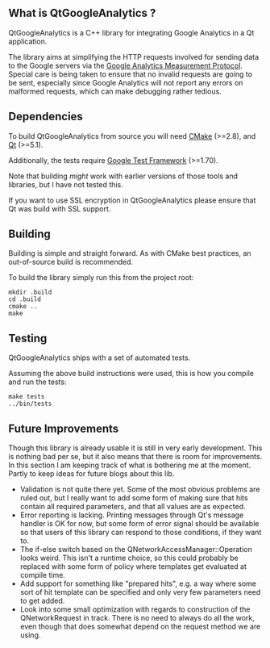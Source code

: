 What is QtGoogleAnalytics ?
---------------------------

QtGoogleAnalytics is a C++ library for integrating Google Analytics in a Qt application.

The library aims at simplifying the HTTP requests involved for sending data to the Google servers via the
[Google Analytics Measurement Protocol](https://developers.google.com/analytics/devguides/collection/protocol/v1/).
Special care is being taken to ensure that no invalid requests are going to be sent, especially since Google 
Analytics will not report any errors on malformed requests, which can make debugging rather tedious.

Dependencies
------------
To build QtGoogleAnalytics from source you will need
[CMake](http://www.cmake.org) (>=2.8), and
[Qt](http://www.qt-project.org) (>=5.1).

Additionally, the tests require [Google Test Framework](http://googletest.googlecode.com) (>=1.70).

Note that building *might* work with earlier versions of those tools and libraries, but I have not tested this.

If you want to use SSL encryption in QtGoogleAnalytics please ensure that Qt was build with SSL support.

Building
--------
Building is simple and straight forward. As with CMake best practices, an out-of-source build is recommended.

To build the library simply run this from the project root:

    mkdir .build
    cd .build
    cmake ..
    make

Testing
-------
QtGoogleAnalytics ships with a set of automated tests.

Assuming the above build instructions were used, this is how you compile and run the tests:

    make tests
    ../bin/tests

Future Improvements
-------------------
Though this library is already usable it is still in very early development. This is nothing bad per se, but it also
means that there is room for improvements. In this section I am keeping track of what is bothering me at the moment. Partly to keep ideas for future blogs about this lib.

 - Validation is not quite there yet. Some of the most obvious problems are ruled out, but I really want to add
   some form of making sure that hits contain all required parameters, and that all values are as expected.
 - Error reporting is lacking. Printing messages through Qt's message handler is OK for now, but some form of error
   signal should be available so that users of this library can respond to those conditions, if they want to.
 - The if-else switch based on the QNetworkAccessManager::Operation looks weird. This isn't a runtime choice, so
   this could probably be replaced with some form of policy where templates get evaluated at compile time.
 - Add support for something like "prepared hits", e.g. a way where some sort of hit template can be specified
   and only very few parameters need to get added.
 - Look into some small optimization with regards to construction of the QNetworkRequest in track. There is no need to
   always do all the work, even though that does somewhat depend on the request method we are using.

